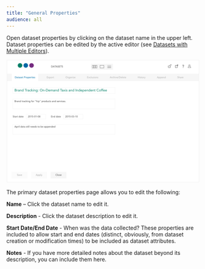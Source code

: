 ```yaml
---
title: "General Properties"
audience: all
---
```


Open dataset properties by clicking on the dataset name in the upper left. Dataset properties can be edited by the active editor (see [Datasets with Multiple Editors](crunch_multiple-editors.html)).

![](images/DatasetProperties.png)

The primary dataset properties page allows you to edit the following:

**Name** – Click the dataset name to edit it.

**Description** - Click the dataset description to edit it.

**Start Date/End Date** - When was the data collected? These properties are included to allow start and end dates (distinct, obviously, from dataset creation or modification times) to be included as dataset attributes.

**Notes** - If you have more detailed notes about the dataset beyond its description, you can include them here.

